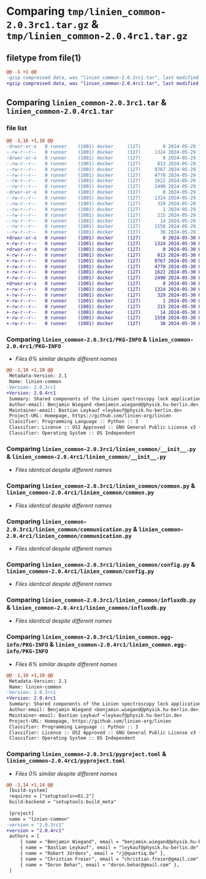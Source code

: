 # Comparing `tmp/linien_common-2.0.3rc1.tar.gz` & `tmp/linien_common-2.0.4rc1.tar.gz`

## filetype from file(1)

```diff
@@ -1 +1 @@
-gzip compressed data, was "linien_common-2.0.3rc1.tar", last modified: Wed May 29 11:52:15 2024, max compression
+gzip compressed data, was "linien_common-2.0.4rc1.tar", last modified: Thu May 30 05:57:06 2024, max compression
```

## Comparing `linien_common-2.0.3rc1.tar` & `linien_common-2.0.4rc1.tar`

### file list

```diff
@@ -1,16 +1,16 @@
-drwxr-xr-x   0 runner    (1001) docker     (127)        0 2024-05-29 11:52:15.894358 linien_common-2.0.3rc1/
--rw-r--r--   0 runner    (1001) docker     (127)     1324 2024-05-29 11:52:15.894358 linien_common-2.0.3rc1/PKG-INFO
-drwxr-xr-x   0 runner    (1001) docker     (127)        0 2024-05-29 11:52:15.894358 linien_common-2.0.3rc1/linien_common/
--rw-r--r--   0 runner    (1001) docker     (127)      813 2024-05-29 11:52:11.000000 linien_common-2.0.3rc1/linien_common/__init__.py
--rw-r--r--   0 runner    (1001) docker     (127)     9767 2024-05-29 11:52:11.000000 linien_common-2.0.3rc1/linien_common/common.py
--rw-r--r--   0 runner    (1001) docker     (127)     4778 2024-05-29 11:52:11.000000 linien_common-2.0.3rc1/linien_common/communication.py
--rw-r--r--   0 runner    (1001) docker     (127)     1622 2024-05-29 11:52:11.000000 linien_common-2.0.3rc1/linien_common/config.py
--rw-r--r--   0 runner    (1001) docker     (127)     2490 2024-05-29 11:52:11.000000 linien_common-2.0.3rc1/linien_common/influxdb.py
-drwxr-xr-x   0 runner    (1001) docker     (127)        0 2024-05-29 11:52:15.894358 linien_common-2.0.3rc1/linien_common.egg-info/
--rw-r--r--   0 runner    (1001) docker     (127)     1324 2024-05-29 11:52:15.000000 linien_common-2.0.3rc1/linien_common.egg-info/PKG-INFO
--rw-r--r--   0 runner    (1001) docker     (127)      329 2024-05-29 11:52:15.000000 linien_common-2.0.3rc1/linien_common.egg-info/SOURCES.txt
--rw-r--r--   0 runner    (1001) docker     (127)        1 2024-05-29 11:52:15.000000 linien_common-2.0.3rc1/linien_common.egg-info/dependency_links.txt
--rw-r--r--   0 runner    (1001) docker     (127)      215 2024-05-29 11:52:15.000000 linien_common-2.0.3rc1/linien_common.egg-info/requires.txt
--rw-r--r--   0 runner    (1001) docker     (127)       14 2024-05-29 11:52:15.000000 linien_common-2.0.3rc1/linien_common.egg-info/top_level.txt
--rw-r--r--   0 runner    (1001) docker     (127)     1558 2024-05-29 11:52:11.000000 linien_common-2.0.3rc1/pyproject.toml
--rw-r--r--   0 runner    (1001) docker     (127)       38 2024-05-29 11:52:15.894358 linien_common-2.0.3rc1/setup.cfg
+drwxr-xr-x   0 runner    (1001) docker     (127)        0 2024-05-30 05:57:06.862310 linien_common-2.0.4rc1/
+-rw-r--r--   0 runner    (1001) docker     (127)     1324 2024-05-30 05:57:06.862310 linien_common-2.0.4rc1/PKG-INFO
+drwxr-xr-x   0 runner    (1001) docker     (127)        0 2024-05-30 05:57:06.858310 linien_common-2.0.4rc1/linien_common/
+-rw-r--r--   0 runner    (1001) docker     (127)      813 2024-05-30 05:57:02.000000 linien_common-2.0.4rc1/linien_common/__init__.py
+-rw-r--r--   0 runner    (1001) docker     (127)     9767 2024-05-30 05:57:02.000000 linien_common-2.0.4rc1/linien_common/common.py
+-rw-r--r--   0 runner    (1001) docker     (127)     4778 2024-05-30 05:57:02.000000 linien_common-2.0.4rc1/linien_common/communication.py
+-rw-r--r--   0 runner    (1001) docker     (127)     1622 2024-05-30 05:57:02.000000 linien_common-2.0.4rc1/linien_common/config.py
+-rw-r--r--   0 runner    (1001) docker     (127)     2490 2024-05-30 05:57:02.000000 linien_common-2.0.4rc1/linien_common/influxdb.py
+drwxr-xr-x   0 runner    (1001) docker     (127)        0 2024-05-30 05:57:06.858310 linien_common-2.0.4rc1/linien_common.egg-info/
+-rw-r--r--   0 runner    (1001) docker     (127)     1324 2024-05-30 05:57:06.000000 linien_common-2.0.4rc1/linien_common.egg-info/PKG-INFO
+-rw-r--r--   0 runner    (1001) docker     (127)      329 2024-05-30 05:57:06.000000 linien_common-2.0.4rc1/linien_common.egg-info/SOURCES.txt
+-rw-r--r--   0 runner    (1001) docker     (127)        1 2024-05-30 05:57:06.000000 linien_common-2.0.4rc1/linien_common.egg-info/dependency_links.txt
+-rw-r--r--   0 runner    (1001) docker     (127)      215 2024-05-30 05:57:06.000000 linien_common-2.0.4rc1/linien_common.egg-info/requires.txt
+-rw-r--r--   0 runner    (1001) docker     (127)       14 2024-05-30 05:57:06.000000 linien_common-2.0.4rc1/linien_common.egg-info/top_level.txt
+-rw-r--r--   0 runner    (1001) docker     (127)     1558 2024-05-30 05:57:02.000000 linien_common-2.0.4rc1/pyproject.toml
+-rw-r--r--   0 runner    (1001) docker     (127)       38 2024-05-30 05:57:06.862310 linien_common-2.0.4rc1/setup.cfg
```

### Comparing `linien_common-2.0.3rc1/PKG-INFO` & `linien_common-2.0.4rc1/PKG-INFO`

 * *Files 6% similar despite different names*

```diff
@@ -1,10 +1,10 @@
 Metadata-Version: 2.1
 Name: linien-common
-Version: 2.0.3rc1
+Version: 2.0.4rc1
 Summary: Shared components of the Linien spectroscopy lock application.
 Author-email: Benjamin Wiegand <benjamin.wiegand@physik.hu-berlin.de>, Bastian Leykauf <leykauf@physik.hu-berlin.de>, Robert Jördens <rj@quartiq.de>, Christian Freier <christian.freier@gmail.com>, Doron Behar <doron.behar@gmail.com>
 Maintainer-email: Bastian Leykauf <leykauf@physik.hu-berlin.de>
 Project-URL: Homepage, https://github.com/linien-org/linien
 Classifier: Programming Language :: Python :: 3
 Classifier: License :: OSI Approved :: GNU General Public License v3 (GPLv3)
 Classifier: Operating System :: OS Independent
```

### Comparing `linien_common-2.0.3rc1/linien_common/__init__.py` & `linien_common-2.0.4rc1/linien_common/__init__.py`

 * *Files identical despite different names*

### Comparing `linien_common-2.0.3rc1/linien_common/common.py` & `linien_common-2.0.4rc1/linien_common/common.py`

 * *Files identical despite different names*

### Comparing `linien_common-2.0.3rc1/linien_common/communication.py` & `linien_common-2.0.4rc1/linien_common/communication.py`

 * *Files identical despite different names*

### Comparing `linien_common-2.0.3rc1/linien_common/config.py` & `linien_common-2.0.4rc1/linien_common/config.py`

 * *Files identical despite different names*

### Comparing `linien_common-2.0.3rc1/linien_common/influxdb.py` & `linien_common-2.0.4rc1/linien_common/influxdb.py`

 * *Files identical despite different names*

### Comparing `linien_common-2.0.3rc1/linien_common.egg-info/PKG-INFO` & `linien_common-2.0.4rc1/linien_common.egg-info/PKG-INFO`

 * *Files 6% similar despite different names*

```diff
@@ -1,10 +1,10 @@
 Metadata-Version: 2.1
 Name: linien-common
-Version: 2.0.3rc1
+Version: 2.0.4rc1
 Summary: Shared components of the Linien spectroscopy lock application.
 Author-email: Benjamin Wiegand <benjamin.wiegand@physik.hu-berlin.de>, Bastian Leykauf <leykauf@physik.hu-berlin.de>, Robert Jördens <rj@quartiq.de>, Christian Freier <christian.freier@gmail.com>, Doron Behar <doron.behar@gmail.com>
 Maintainer-email: Bastian Leykauf <leykauf@physik.hu-berlin.de>
 Project-URL: Homepage, https://github.com/linien-org/linien
 Classifier: Programming Language :: Python :: 3
 Classifier: License :: OSI Approved :: GNU General Public License v3 (GPLv3)
 Classifier: Operating System :: OS Independent
```

### Comparing `linien_common-2.0.3rc1/pyproject.toml` & `linien_common-2.0.4rc1/pyproject.toml`

 * *Files 0% similar despite different names*

```diff
@@ -1,14 +1,14 @@
 [build-system]
 requires = ["setuptools>=61.2"]
 build-backend = "setuptools.build_meta"
 
 [project]
 name = "linien-common"
-version = "2.0.3rc1"
+version = "2.0.4rc1"
 authors = [
     { name = "Benjamin Wiegand", email = "benjamin.wiegand@physik.hu-berlin.de" },
     { name = "Bastian Leykauf", email = "leykauf@physik.hu-berlin.de" },
     { name = "Robert Jördens", email = "rj@quartiq.de" },
     { name = "Christian Freier", email = "christian.freier@gmail.com" },
     { name = "Doron Behar", email = "doron.behar@gmail.com" },
 ]
```

